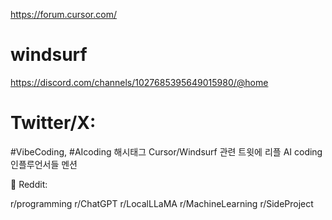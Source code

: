 https://forum.cursor.com/

# windsurf
https://discord.com/channels/1027685395649015980/@home

# Twitter/X:
#VibeCoding, #AIcoding 해시태그
Cursor/Windsurf 관련 트윗에 리플
AI coding 인플루언서들 멘션

📱 Reddit:

r/programming
r/ChatGPT
r/LocalLLaMA
r/MachineLearning
r/SideProject
